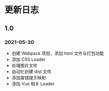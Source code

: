 # 更新日志

## 1.0

### 2021-05-30

- 创建 Webpack 项目，添加 html 文件与打包功能
- 添加 CSS Loader
- 处理图片文件
- 自动化创建 dist 文件
- 添加报错提示映射
- 添加 Vue 相关 Loader

